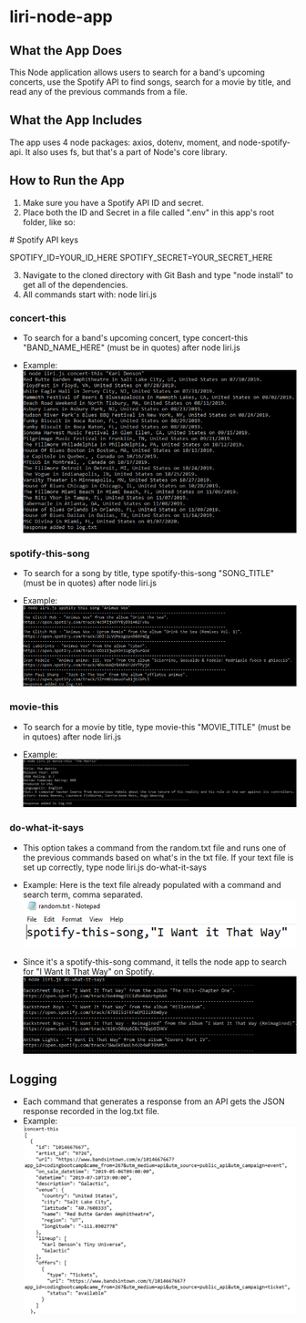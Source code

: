 # liri-node-app

## What the App Does

This Node application allows users to search for a band's upcoming concerts, use the Spotify API to find songs, search for a movie by title, and read any of the previous commands from a file. 

## What the App Includes

The app uses 4 node packages: axios, dotenv, moment, and node-spotify-api. It also uses fs, but that's a part of Node's core library. 

## How to Run the App 

1. Make sure you have a Spotify API ID and secret. 
2. Place both the ID and Secret in a file called ".env" in this app's root folder, like so:

\# Spotify API keys

SPOTIFY_ID=YOUR_ID_HERE
SPOTIFY_SECRET=YOUR_SECRET_HERE 

3. Navigate to the cloned directory with Git Bash and type "node install" to get all of the dependencies. 
4. All commands start with: node liri.js

### concert-this

- To search for a band's upcoming concert, type concert-this "BAND_NAME_HERE" (must be in quotes) after node liri.js

- Example:
![Image of concert response](https://raw.githubusercontent.com/Mrrwmix/liri-node-app/master/images/concert.png)

### spotify-this-song

- To search for a song by title, type spotify-this-song "SONG_TITLE" (must be in quotes) after node liri.js

- Example: 
![Image of spotify response](https://github.com/Mrrwmix/liri-node-app/blob/master/images/song.png?raw=true)

### movie-this

- To search for a movie by title, type movie-this "MOVIE_TITLE" (must be in qutoes) after node liri.js

- Example: 
![Image of movie response](https://github.com/Mrrwmix/liri-node-app/blob/master/images/movie.png?raw=true)

### do-what-it-says

- This option takes a command from the random.txt file and runs one of the previous commands based on what's in the txt file. If your text file is set up correctly, type node liri.js do-what-it-says

- Example:
Here is the text file already populated with a command and search term, comma separated.
![Image of random.txt](https://github.com/Mrrwmix/liri-node-app/blob/master/images/randomtxt.png?raw=trueG)

- Since it's a spotify-this-song command, it tells the node app to search for "I Want It That Way" on Spotify. 
![Image of do-what-it-says response](https://github.com/Mrrwmix/liri-node-app/blob/master/images/dowhatitsays.png?raw=true)

## Logging

- Each command that generates a response from an API gets the JSON response recorded in the log.txt file. 
- Example:
![Image of logging](https://github.com/Mrrwmix/liri-node-app/blob/master/images/log.png?raw=true)
